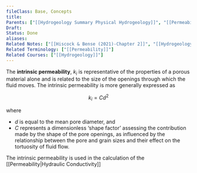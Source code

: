 ```yaml
---
fileClass: Base, Concepts
title: 
Parents: ["[[Hydrogeology Summary Physical Hydrogeology]]", "[[Permeability]]"]
Draft: 
Status: Done
aliases: 
Related Notes: ["[[Hiscock & Bense (2021)-Chapter 2]]", "[[Hydrogeology Summary Physical Hydrogeology]]"]
Related Terminology: ["[[Permeability]]"]
Related Courses: ["[[Hydrogeology]]"]
---
```

The **intrinsic permeability**, $k_i$ is representative of the properties of a porous material alone and is related to the size of the openings through which the fluid moves. The intrinsic permeability is more generally expressed as 

$$
k_i = Cd^2
$$

where
- $d$ is equal to the mean pore diameter, and
- $C$ represents a dimensionless ‘shape factor’ assessing the contribution made by the shape of the pore openings, as influenced by the relationship between the pore and grain sizes and their effect on the tortuosity of fluid flow.

The intrinsic permeability is used in the calculation of the [[Permeability|Hydraulic Conductivity]]
